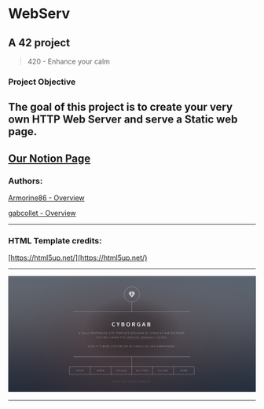# WebServ

## A 42 project

> 420 - Enhance your calm

### Project Objective

The goal of this project is to create your very own HTTP Web Server and serve a Static web page.
---
[Our Notion Page](https://groovy-light-9b7.notion.site/HTTP-Web-Server-0acb4a5e283a4d9ab029827a4e390350)
---

### Authors:

[Armorine86 - Overview](https://github.com/Armorine86)

[gabcollet - Overview](https://github.com/gabcollet)

---

### HTML Template credits:

[https://html5up.net/](https://html5up.net/)

---

![CyborGab.png](resources/images/CyborGab.png)

---
